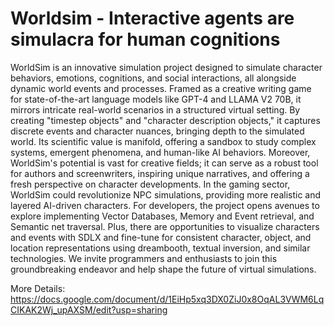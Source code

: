 # Worldsim - Interactive agents are simulacra for human cognitions

WorldSim is an innovative simulation project designed to simulate character behaviors, emotions, cognitions, and social interactions, all alongside dynamic world events and processes. Framed as a creative writing game for state-of-the-art language models like GPT-4 and LLAMA V2 70B, it mirrors intricate real-world scenarios in a structured virtual setting. By creating "timestep objects" and "character description objects," it captures discrete events and character nuances, bringing depth to the simulated world. Its scientific value is manifold, offering a sandbox to study complex systems, emergent phenomena, and human-like AI behaviors. Moreover, WorldSim's potential is vast for creative fields; it can serve as a robust tool for authors and screenwriters, inspiring unique narratives, and offering a fresh perspective on character developments. In the gaming sector, WorldSim could revolutionize NPC simulations, providing more realistic and layered AI-driven characters. For developers, the project opens avenues to explore implementing Vector Databases, Memory and Event retrieval, and Semantic net traversal. Plus, there are opportunities to visualize characters and events with SDLX and fine-tune for consistent character, object, and location representations using dreambooth, textual inversion, and similar technologies. We invite programmers and enthusiasts to join this groundbreaking endeavor and help shape the future of virtual simulations.

More Details:
https://docs.google.com/document/d/1EiHp5xq3DX0ZiJ0x8OqAL3VWM6LqCIKAK2Wj_upAXSM/edit?usp=sharing 
